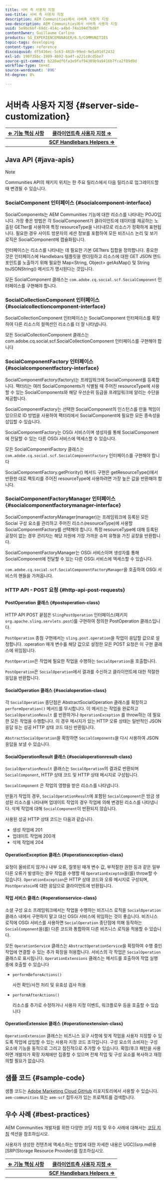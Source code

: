 ```yaml
---
title: 서버 측 사용자 지정
seo-title: 서버 측 사용자 지정
description: AEM Communities에서 서버측 사용자 지정
seo-description: AEM Communities에서 서버측 사용자 지정
uuid: 5e9bc6bf-69dc-414c-a4bd-74a104d7bd8f
contentOwner: Guillaume Carlino
products: SG_EXPERIENCEMANAGER/6.5/COMMUNITIES
topic-tags: developing
content-type: reference
discoiquuid: df5416ec-5c63-481b-99ed-9e5a91df2432
exl-id: 190735bc-1909-4b92-ba4f-a221c0cd5be7
source-git-commit: b220adf6fa3e9faf94389b9a9416b7fca2f89d9d
workflow-type: tm+mt
source-wordcount: '896'
ht-degree: 0%

---
```


# 서버측 사용자 지정 {#server-side-customization}

| **[⇐ 기능 핵심 사항](essentials.md)** | **[클라이언트측 사용자 지정 ⇒](client-customize.md)** |
|---|---|
|  | **[SCF Handlebars Helpers ⇒](handlebars-helpers.md)** |

## Java API {#java-apis}

>[!NOTE]
>
>Communities API의 패키지 위치는 한 주요 릴리스에서 다음 릴리스로 업그레이드할 때 변경될 수 있습니다.

### SocialComponent 인터페이스 {#socialcomponent-interface}

SocialComponents는 AEM Communities 기능에 대한 리소스를 나타내는 POJO입니다. 가장 좋은 방법은 각 SocialComponent가 클라이언트에 데이터를 제공하는 노출된 GETter를 사용하여 특정 resourceType을 나타내므로 리소스가 정확하게 표현됩니다. 필요한 경우 사이트 방문자의 세션 정보를 포함하여 모든 비즈니스 논리 및 보기 로직은 SocialComponent에 캡슐화됩니다.

인터페이스는 리소스를 나타내는 데 필요한 기본 GETters 집합을 정의합니다. 중요한 것은 인터페이스에 Handlebars 템플릿을 렌더링하고 리소스에 대한 GET JSON 엔드포인트를 노출하기 위해 필요한 Map&lt;String, Object> getAsMap() 및 String toJSONString() 메서드가 명시된다는 것입니다.

모든 SocialComponent 클래스는 `com.adobe.cq.social.scf.SocialComponent` 인터페이스를 구현해야 합니다.

### SocialCollectionComponent 인터페이스 {#socialcollectioncomponent-interface}

SocialCollectionComponent 인터페이스는 SocialComponent 인터페이스를 확장하여 다른 리소스의 컬렉션인 리소스를 더 잘 나타냅니다.

모든 SocialCollectionComponent 클래스는 com.adobe.cq.social.scf.SocialCollectionComponent 인터페이스를 구현해야 합니다

### SocialComponentFactory 인터페이스 {#socialcomponentfactory-interface}

SocialComponentFactory(factory)는 프레임워크에 SocialComponent를 등록합니다. 팩터리는 여러 SocialComponents가 식별될 때 주어진 resourceType에 사용할 수 있는 SocialComponents와 해당 우선순위 등급을 프레임워크에 알리는 수단을 제공합니다.

SocialComponentFactory는 선택한 SocialComponent의 인스턴스를 만들 책임이 있으므로 ID 방법을 사용하여 팩터리에서 SocialComponent에 필요한 모든 종속성을 삽입할 수 있습니다.

SocialComponentFactory는 OSGi 서비스이며 생성자를 통해 SocialComponent에 전달할 수 있는 다른 OSGi 서비스에 액세스할 수 있습니다.

모든 SocialComponentFactory 클래스는 `com.adobe.cq.social.scf.SocialComponentFactory` 인터페이스를 구현해야 합니다

SocialComponentFactory.getPriority() 메서드 구현은 getResourceType()에서 반환한 대로 팩토리를 주어진 resourceType에 사용하려면 가장 높은 값을 반환해야 합니다.

### SocialComponentFactoryManager 인터페이스 {#socialcomponentfactorymanager-interface}

SocialComponentFactoryManager(manager)는 프레임워크에 등록된 모든 Social 구성 요소를 관리하고 주어진 리소스(resourceType)에 사용할 SocialComponentFactory를 선택해야 합니다. 특정 resourceType에 대해 등록된 공장이 없는 경우 관리자는 해당 자원에 가장 가까운 슈퍼 유형을 가진 공장을 반환합니다.

SocialComponentFactoryManager는 OSGi 서비스이며 생성자를 통해 SocialComponent에 전달할 수 있는 다른 OSGi 서비스에 액세스할 수 있습니다.

`com.adobe.cq.social.scf.SocialComponentFactoryManager`을 호출하여 OSGi 서비스의 핸들을 가져옵니다.

### HTTP API - POST 요청 {#http-api-post-requests}

#### PostOperation 클래스 {#postoperation-class}

HTTP API POST 끝점은 `SlingPostOperation` 인터페이스(패키지 `org.apache.sling.servlets.post`)를 구현하여 정의한 PostOperation 클래스입니다.

`PostOperation` 종점 구현에서는 `sling.post.operation`을 작업이 응답할 값으로 설정합니다. :operation 매개 변수를 해당 값으로 설정한 모든 POST 요청은 이 구현 클래스에 위임됩니다.

`PostOperation`은 작업에 필요한 작업을 수행하는 `SocialOperation`을 호출합니다.

`PostOperation`은 `SocialOperation`에서 결과를 수신하고 클라이언트에 대한 적절한 응답을 반환합니다.

#### SocialOperation 클래스 {#socialoperation-class}

각 `SocialOperation` 종단점은 AbstractSocialOperation 클래스를 확장하고 `performOperation()` 메서드를 무시합니다. 이 메서드는 작업을 완료하고 `SocialOperationResult` 를 반환하거나 `OperationException` 를 throw하는 데 필요한 모든 작업을 수행합니다. 이 경우 메시지가 있는 HTTP 오류 상태는 일반적인 JSON 응답 또는 성공 HTTP 상태 코드 대신 반환됩니다.

`AbstractSocialOperation`을 확장하면 `SocialComponents`을 다시 사용하여 JSON 응답을 보낼 수 있습니다.

#### SocialOperationResult 클래스 {#socialoperationresult-class}

`SocialOperationResult` 클래스는 `SocialOperation`의 결과로 반환되며 `SocialComponent`, HTTP 상태 코드 및 HTTP 상태 메시지로 구성됩니다.

`SocialComponent` 은 작업의 영향을 받은 리소스를 나타냅니다.

만들기 작업의 경우, `SocialOperationResult`에 포함된 `SocialComponent`은 방금 생성된 리소스를 나타내며 업데이트 작업의 경우 작업에 의해 변경된 리소스를 나타냅니다. 삭제 작업에 대해 `SocialComponent`이 반환되지 않습니다.

사용된 성공 HTTP 상태 코드는 다음과 같습니다.

* 생성 작업에 201
* 업데이트 작업에 200개
* 삭제 작업에 204

#### OperationException 클래스 {#operationexception-class}

요청이 올바르지 않거나 내부 오류, 잘못된 매개 변수 값, 부적절한 권한 등과 같은 일부 다른 오류가 발생하는 경우 작업을 수행할 때 `OperationExcepton`을(를) throw할 수 있습니다. `OperationException`은 HTTP 상태 코드와 오류 메시지로 구성되며, `PostOperatoin`에 대한 응답으로 클라이언트에 반환됩니다.

#### 작업 서비스 클래스 {#operationservice-class}

소셜 구성 요소 프레임워크에서는 작업을 수행하는 비즈니스 로직을 `SocialOperation` 클래스 내에서 구현하지 말고 대신 OSGi 서비스에 위임하는 것이 좋습니다. 비즈니스 로직에 OSGi 서비스를 사용하면 `SocialOperation` 종단점에 의해 동작하는 `SocialComponent`을(를) 다른 코드와 통합하여 다른 비즈니스 로직을 적용할 수 있습니다.

모든 `OperationService` 클래스는 `AbstractOperationService`을 확장하여 수행 중인 작업에 연결할 수 있는 추가 확장을 허용합니다. 서비스의 각 작업은 `SocialOperation` 클래스로 표시됩니다. `OperationExtensions` 클래스는 메서드를 호출하여 작업 실행 중에 호출할 수 있습니다

* `performBeforeActions()`

   사전 확인/사전 처리 및 유효성 검사 허용
* `performAfterActions()`

   리소스를 추가로 수정하거나 사용자 지정 이벤트, 워크플로우 등을 호출할 수 있습니다

#### OperationExtension 클래스 {#operationextension-class}

`OperationExtension` 클래스는 비즈니스 요구 사항에 맞게 작업을 사용자 지정할 수 있도록 작업에 삽입할 수 있는 사용자 지정 코드 조각입니다. 구성 요소의 소비자는 구성 요소에 기능을 동적으로 그리고 점진적으로 추가할 수 있습니다. 확장/후크 패턴을 사용하면 개발자가 확장 자체에만 집중할 수 있으며 전체 작업 및 구성 요소를 복사하고 재정의할 필요가 없습니다.

## 샘플 코드 {#sample-code}

샘플 코드는 [Adobe Marketing Cloud GitHub](https://github.com/Adobe-Marketing-Cloud) 리포지토리에서 사용할 수 있습니다. `aem-communities` 또는 `aem-scf` 접두사가 있는 프로젝트를 검색합니다.

## 우수 사례 {#best-practices}

AEM Communities 개발자를 위한 다양한 코딩 지침 및 우수 사례에 대해서는 [코딩 지침](code-guide.md) 섹션을 참조하십시오.

사용자가 생성한 컨텐츠에 액세스하는 방법에 대한 자세한 내용은 UGC](srp.md)용 [SRP(Storage Resource Provider)를 참조하십시오.

| **[⇐ 기능 핵심 사항](essentials.md)** | **[클라이언트측 사용자 지정 ⇒](client-customize.md)** |
|---|---|
|  | **[SCF Handlebars Helpers ⇒](handlebars-helpers.md)** |
